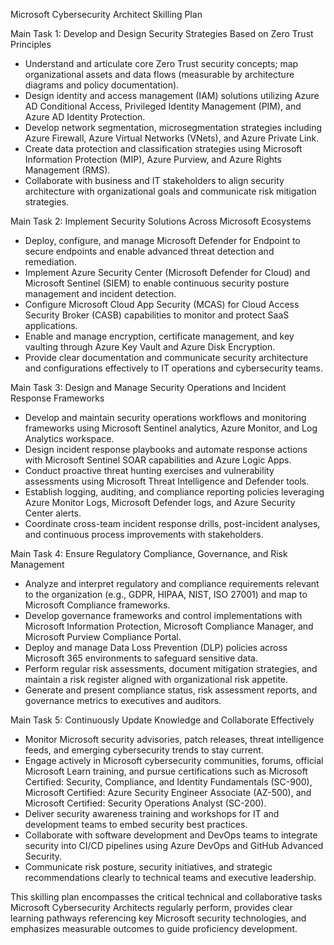 Microsoft Cybersecurity Architect Skilling Plan

Main Task 1: Develop and Design Security Strategies Based on Zero Trust Principles  
- Understand and articulate core Zero Trust security concepts; map organizational assets and data flows (measurable by architecture diagrams and policy documentation).  
- Design identity and access management (IAM) solutions utilizing Azure AD Conditional Access, Privileged Identity Management (PIM), and Azure AD Identity Protection.  
- Develop network segmentation, microsegmentation strategies including Azure Firewall, Azure Virtual Networks (VNets), and Azure Private Link.  
- Create data protection and classification strategies using Microsoft Information Protection (MIP), Azure Purview, and Azure Rights Management (RMS).  
- Collaborate with business and IT stakeholders to align security architecture with organizational goals and communicate risk mitigation strategies.

Main Task 2: Implement Security Solutions Across Microsoft Ecosystems  
- Deploy, configure, and manage Microsoft Defender for Endpoint to secure endpoints and enable advanced threat detection and remediation.  
- Implement Azure Security Center (Microsoft Defender for Cloud) and Microsoft Sentinel (SIEM) to enable continuous security posture management and incident detection.  
- Configure Microsoft Cloud App Security (MCAS) for Cloud Access Security Broker (CASB) capabilities to monitor and protect SaaS applications.  
- Enable and manage encryption, certificate management, and key vaulting through Azure Key Vault and Azure Disk Encryption.  
- Provide clear documentation and communicate security architecture and configurations effectively to IT operations and cybersecurity teams.

Main Task 3: Design and Manage Security Operations and Incident Response Frameworks  
- Develop and maintain security operations workflows and monitoring frameworks using Microsoft Sentinel analytics, Azure Monitor, and Log Analytics workspace.  
- Design incident response playbooks and automate response actions with Microsoft Sentinel SOAR capabilities and Azure Logic Apps.  
- Conduct proactive threat hunting exercises and vulnerability assessments using Microsoft Threat Intelligence and Defender tools.  
- Establish logging, auditing, and compliance reporting policies leveraging Azure Monitor Logs, Microsoft Defender logs, and Azure Security Center alerts.  
- Coordinate cross-team incident response drills, post-incident analyses, and continuous process improvements with stakeholders.

Main Task 4: Ensure Regulatory Compliance, Governance, and Risk Management  
- Analyze and interpret regulatory and compliance requirements relevant to the organization (e.g., GDPR, HIPAA, NIST, ISO 27001) and map to Microsoft Compliance frameworks.  
- Develop governance frameworks and control implementations with Microsoft Information Protection, Microsoft Compliance Manager, and Microsoft Purview Compliance Portal.  
- Deploy and manage Data Loss Prevention (DLP) policies across Microsoft 365 environments to safeguard sensitive data.  
- Perform regular risk assessments, document mitigation strategies, and maintain a risk register aligned with organizational risk appetite.  
- Generate and present compliance status, risk assessment reports, and governance metrics to executives and auditors.

Main Task 5: Continuously Update Knowledge and Collaborate Effectively  
- Monitor Microsoft security advisories, patch releases, threat intelligence feeds, and emerging cybersecurity trends to stay current.  
- Engage actively in Microsoft cybersecurity communities, forums, official Microsoft Learn training, and pursue certifications such as Microsoft Certified: Security, Compliance, and Identity Fundamentals (SC-900), Microsoft Certified: Azure Security Engineer Associate (AZ-500), and Microsoft Certified: Security Operations Analyst (SC-200).  
- Deliver security awareness training and workshops for IT and development teams to embed security best practices.  
- Collaborate with software development and DevOps teams to integrate security into CI/CD pipelines using Azure DevOps and GitHub Advanced Security.  
- Communicate risk posture, security initiatives, and strategic recommendations clearly to technical teams and executive leadership.

This skilling plan encompasses the critical technical and collaborative tasks Microsoft Cybersecurity Architects regularly perform, provides clear learning pathways referencing key Microsoft security technologies, and emphasizes measurable outcomes to guide proficiency development.